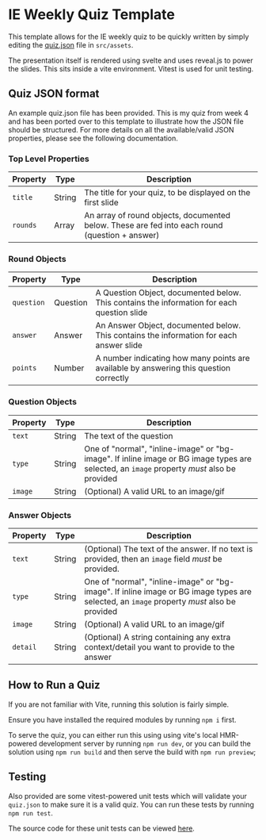 # IE Weekly Quiz Template

This template allows for the IE weekly quiz to be quickly written by simply editing the [quiz.json](./src/assets/quiz.json) file in `src/assets`.

The presentation itself is rendered using svelte and uses reveal.js to power the slides. This sits inside a vite environment. Vitest is used for unit testing.

## Quiz JSON format

An example quiz.json file has been provided. This is my quiz from week 4 and has been ported over to this template to illustrate how the JSON file should be structured. For more details on all the available/valid JSON properties, please see the following documentation.

### Top Level Properties

| Property | Type         | Description                                                                                    |
| -------- | ------------ | ---------------------------------------------------------------------------------------------- |
| `title`  | String       | The title for your quiz, to be displayed on the first slide                                    |
| `rounds` | Array<Round> | An array of round objects, documented below. These are fed into each round (question + answer) |

### Round Objects

| Property   | Type     | Description                                                                                |
| ---------- | -------- | ------------------------------------------------------------------------------------------ |
| `question` | Question | A Question Object, documented below. This contains the information for each question slide |
| `answer`   | Answer   | An Answer Object, documented below. This contains the information for each answer slide    |
| `points`   | Number   | A number indicating how many points are available by answering this question correctly     |

### Question Objects

| Property | Type   | Description                                                                                                                                |
| -------- | ------ | ------------------------------------------------------------------------------------------------------------------------------------------ |
| `text`   | String | The text of the question                                                                                                                   |
| `type`   | String | One of "normal", "inline-image" or "bg-image". If inline image or BG image types are selected, an `image` property _must_ also be provided |
| `image`  | String | (Optional) A valid URL to an image/gif                                                                                                     |

### Answer Objects

| Property | Type   | Description                                                                                                                                |
| -------- | ------ | ------------------------------------------------------------------------------------------------------------------------------------------ |
| `text`   | String | (Optional) The text of the answer. If no text is provided, then an `image` field _must_ be provided.                                       |
| `type`   | String | One of "normal", "inline-image" or "bg-image". If inline image or BG image types are selected, an `image` property _must_ also be provided |
| `image`  | String | (Optional) A valid URL to an image/gif                                                                                                     |
| `detail` | String | (Optional) A string containing any extra context/detail you want to provide to the answer                                                  |

## How to Run a Quiz

If you are not familiar with Vite, running this solution is fairly simple.

Ensure you have installed the required modules by running `npm i` first.

To serve the quiz, you can either run this using using vite's local HMR-powered development server by running `npm run dev`, or you can build the solution using `npm run build` and then serve the build with `npm run preview`;

## Testing

Also provided are some vitest-powered unit tests which will validate your `quiz.json` to make sure it is a valid quiz. You can run these tests by running `npm run test`.

The source code for these unit tests can be viewed [here](./tests/quiz-structure.js).
